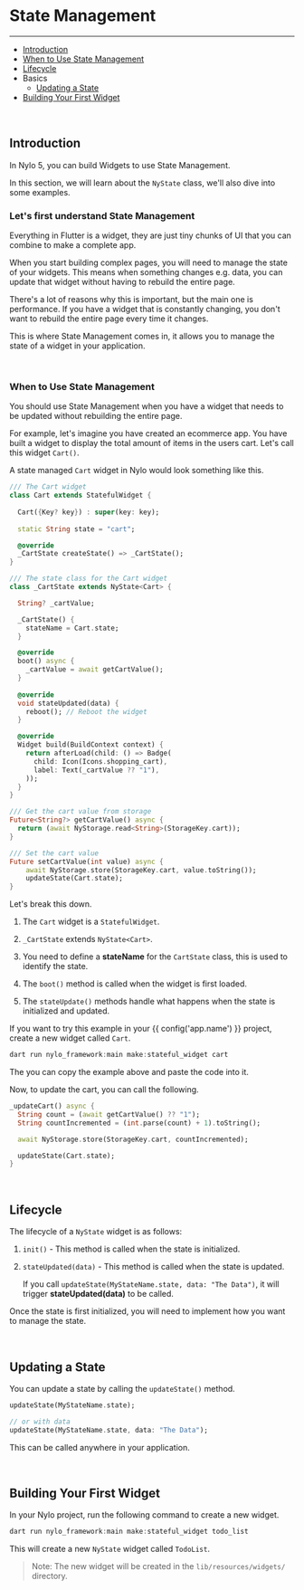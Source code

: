 # State Management

---

<a name="section-1"></a>
- [Introduction](#introduction "Introduction")
- [When to Use State Management](#when-to-use-state-management "When to Use State Management")
- [Lifecycle](#lifecycle "Lifecycle")
- Basics
    - [Updating a State](#updating-a-state "Updating a State")
- [Building Your First Widget](#building-your-first-widget "Building Your First Widget")

<a name="introduction"></a>
<br>

## Introduction

In Nylo 5, you can build Widgets to use State Management.

In this section, we will learn about the `NyState` class, we'll also dive into some examples.


### Let's first understand State Management

Everything in Flutter is a widget, they are just tiny chunks of UI that you can combine to make a complete app.

When you start building complex pages, you will need to manage the state of your widgets. This means when something changes e.g. data, you can update that widget without having to rebuild the entire page.

There's a lot of reasons why this is important, but the main one is performance. If you have a widget that is constantly changing, you don't want to rebuild the entire page every time it changes.

This is where State Management comes in, it allows you to manage the state of a widget in your application.


<a name="when-to-use-state-management"></a>
<br>

### When to Use State Management

You should use State Management when you have a widget that needs to be updated without rebuilding the entire page.

For example, let's imagine you have created an ecommerce app. You have built a widget to display the total amount of items in the users cart.
Let's call this widget `Cart()`.

A state managed `Cart` widget in Nylo would look something like this.

``` dart
/// The Cart widget
class Cart extends StatefulWidget {
  
  Cart({Key? key}) : super(key: key);
  
  static String state = "cart";

  @override
  _CartState createState() => _CartState();
}

/// The state class for the Cart widget
class _CartState extends NyState<Cart> {

  String? _cartValue;

  _CartState() {
    stateName = Cart.state;
  }

  @override
  boot() async {
    _cartValue = await getCartValue();
  }
  
  @override
  void stateUpdated(data) {
    reboot(); // Reboot the widget
  }

  @override
  Widget build(BuildContext context) {
    return afterLoad(child: () => Badge(
      child: Icon(Icons.shopping_cart),
      label: Text(_cartValue ?? "1"),
    ));
  }
}

/// Get the cart value from storage
Future<String?> getCartValue() async {
  return (await NyStorage.read<String>(StorageKey.cart));
}

/// Set the cart value
Future setCartValue(int value) async {
    await NyStorage.store(StorageKey.cart, value.toString());
    updateState(Cart.state);
}
```

Let's break this down.

1. The `Cart` widget is a `StatefulWidget`.

2. `_CartState` extends `NyState<Cart>`.

3. You need to define a **stateName** for the `CartState` class, this is used to identify the state.

4. The `boot()` method is called when the widget is first loaded.

5. The `stateUpdate()` methods handle what happens when the state is initialized and updated.

If you want to try this example in your {{ config('app.name') }} project, create a new widget called `Cart`. 

``` dart
dart run nylo_framework:main make:stateful_widget cart
```

The you can copy the example above and paste the code into it.

Now, to update the cart, you can call the following.

```dart 
_updateCart() async {
  String count = (await getCartValue() ?? "1");
  String countIncremented = (int.parse(count) + 1).toString();

  await NyStorage.store(StorageKey.cart, countIncremented);

  updateState(Cart.state);
}
```

<a name="lifecycle"></a>
<br>

## Lifecycle

The lifecycle of a `NyState` widget is as follows:

1. `init()` - This method is called when the state is initialized.

2. `stateUpdated(data)` - This method is called when the state is updated.

    If you call `updateState(MyStateName.state, data: "The Data")`, it will trigger **stateUpdated(data)** to be called. 

Once the state is first initialized, you will need to implement how you want to manage the state.

<a name="updating-a-state"></a>
<br>

## Updating a State

You can update a state by calling the `updateState()` method.

``` dart
updateState(MyStateName.state);

// or with data
updateState(MyStateName.state, data: "The Data");
```

This can be called anywhere in your application.

<a name="building-your-first-widget"></a>
<br>

## Building Your First Widget

In your Nylo project, run the following command to create a new widget.

``` dart
dart run nylo_framework:main make:stateful_widget todo_list
```

This will create a new `NyState` widget called `TodoList`.

> Note: The new widget will be created in the `lib/resources/widgets/` directory.
